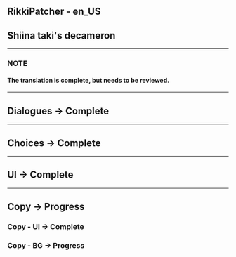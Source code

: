 ## RikkiPatcher - en_US
## Shiina taki's decameron

---

### NOTE
#### The translation is complete, but needs to be reviewed.


---

## Dialogues -> Complete

---

## Choices -> Complete

---

## UI -> Complete

---

## Copy -> Progress
### Copy - UI -> Complete
### Copy - BG -> Progress